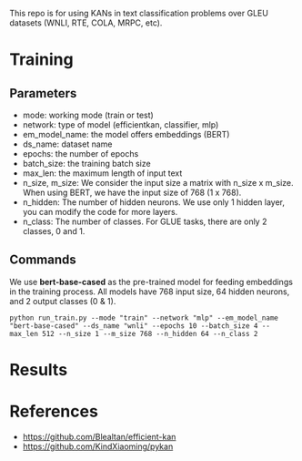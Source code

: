 This repo is for using KANs in text classification problems over GLEU datasets (WNLI, RTE, COLA, MRPC, etc).

# Training
## Parameters
* mode: working mode (train or test)
* network: type of model (efficientkan, classifier, mlp)
* em_model_name: the model offers embeddings (BERT)
* ds_name: dataset name
* epochs: the number of epochs
* batch_size: the training batch size
* max_len: the maximum length of input text
* n_size, m_size: We consider the input size a matrix with n_size x m_size. When using BERT, we have the input size of 768 (1 x 768).
* n_hidden: The number of hidden neurons. We use only 1 hidden layer, you can modify the code for more layers.
* n_class: The number of classes. For GLUE tasks, there are only 2 classes, 0 and 1.

## Commands
We use **bert-base-cased** as the pre-trained model for feeding embeddings in the training process. All models have 768  input size, 64 hidden neurons, and 2 output classes (0 & 1).

```python run_train.py --mode "train" --network "mlp" --em_model_name "bert-base-cased" --ds_name "wnli" --epochs 10 --batch_size 4 --max_len 512 --n_size 1 --m_size 768 --n_hidden 64 --n_class 2```

# Results

# References
* https://github.com/Blealtan/efficient-kan
* https://github.com/KindXiaoming/pykan
